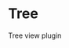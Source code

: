 <!-- This README file is going to be the one displayed on the Grafana.com website for your plugin -->

# Tree

Tree view plugin
